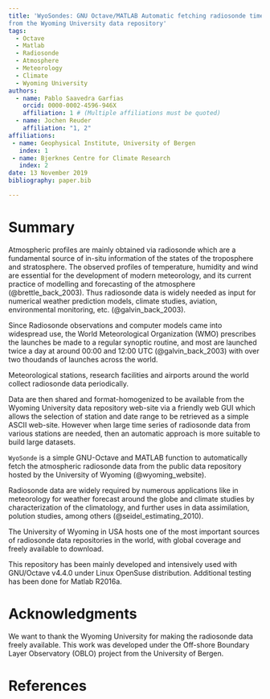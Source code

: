 ```yaml
---
title: 'WyoSondes: GNU Octave/MATLAB Automatic fetching radiosonde time-series
from the Wyoming University data repository'
tags:
  - Octave 
  - Matlab
  - Radiosonde
  - Atmosphere
  - Meteorology
  - Climate
  - Wyoming University
authors:
  - name: Pablo Saavedra Garfias
    orcid: 0000-0002-4596-946X
    affiliation: 1 # (Multiple affiliations must be quoted)
  - name: Jochen Reuder
    affiliation: "1, 2"
affiliations:
 - name: Geophysical Institute, University of Bergen
   index: 1
 - name: Bjerknes Centre for Climate Research
   index: 2
date: 13 November 2019
bibliography: paper.bib

---
```


# Summary

Atmospheric profiles are mainly obtained via radiosonde which are a fundamental source of in-situ information of
the states of the troposphere and stratosphere.
The observed profiles of temperature, humidity and wind are essential for the development of modern meteorology, and its current practice of modelling and forecasting of the atmosphere (@brettle_back_2003). Thus radiosonde data is widely needed as input for numerical weather
prediction models, climate studies, aviation, environmental monitoring, etc.  (@galvin_back_2003).

Since Radiosonde observations and computer models came into widespread use, the World Meteorological Organization (WMO) prescribes the launches be made to a regular synoptic routine, and most are launched twice a day at around 00:00 and 12:00 UTC (@galvin_back_2003) with over two thoudands of launches across the world.

Meteorological stations, research facilities and airports around the world
collect radiosonde data periodically. 

Data are then shared and format-homogenized to be available from the Wyoming University data repository web-site via a
friendly web GUI which allows the selection of station and date range to be
retrieved as a simple ASCII web-site. However when large time series of
radiosonde data from various stations are needed, then an automatic approach
is more suitable to build large datasets.

```WyoSonde``` is a simple GNU-Octave and MATLAB function to automatically
fetch the atmospheric radiosonde data from the public data repository hosted by the University of Wyoming (@wyoming_website).

Radiosonde data are widely required by numerous applications like in meteorology for weather forecast around the globe and climate studies by characterization of the climatology, and further uses in data assimilation, polution studies, among others (@seidel_estimating_2010).

The University of Wyoming in USA hosts one of the most important sources of radiosonde data repositories in the world, with global coverage and freely available to download.

This repository has been mainly developed and intensively used with GNU/Octave v4.4.0 under Linux OpenSuse distribution. Additional testing has been done for Matlab R2016a.

# Acknowledgments
We want to thank the Wyoming University for making the radiosonde data freely
available. This work was developed under the Off-shore Boundary Layer
Observatory (OBLO) project from the University of Bergen.

# References
